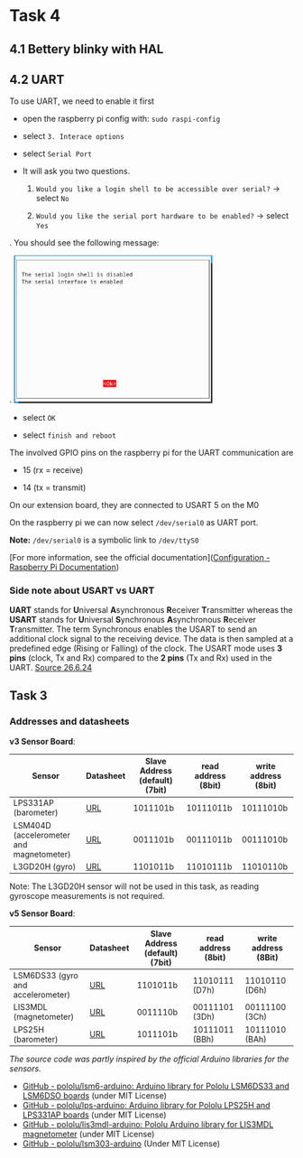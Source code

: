 # Task 4

## 4.1 Bettery blinky with HAL

## 4.2 UART

To use UART, we need to enable it first

- open the raspberry pi config with: `sudo raspi-config` 

- select `3. Interace options`

- select `Serial Port`

- It will ask you two questions. 
  
  1. `Would you like a login shell to be accessible over serial?` -> select `No` 
  
  2. `Would you like the serial port hardware to be enabled?` -> select `Yes`

. You should see the following message:

  . <img src="assets/2024-06-26-10-23-43-image.png" title="" alt="" width="352">

- select `OK`

- select `finish and reboot`

The involved GPIO pins on the raspberry pi for the UART communication are

- 15 (rx = receive)

- 14 (tx = transmit)

On our extension board, they are connected to USART 5 on the M0

On the raspberry pi we can now select `/dev/serial0` as UART port. 

**Note:**  `/dev/serial0` is a symbolic link to `/dev/ttyS0`

[For more information, see the official documentation]([Configuration - Raspberry Pi Documentation](https://www.raspberrypi.com/documentation/computers/configuration.html#configure-uarts))

### Side note about USART vs UART

**UART** stands for **U**niversal **A**synchronous **R**eceiver **T**ransmitter whereas the **USART** stands for **U**niversal **S**ynchronous **A**synchronous **R**eceiver **T**ransmitter.
 The term Synchronous enables the USART to send an additional clock 
signal to the receiving device. The data is then sampled at a predefined
 edge (Rising or Falling) of the clock. The USART mode uses **3 pins** (clock, Tx and Rx) compared to the **2 pins** (Tx and Rx) used in the UART. [Source 26.6.24](https://controllerstech.com/stm32-uart-1-configure-uart-transmit-data/)

## Task 3

### Addresses and datasheets 

**v3 Sensor Board**:

| Sensor                                   | Datasheet                                             | Slave Address (default) (7bit) | read address (8bit) | write address (8bit) |
|------------------------------------------|-------------------------------------------------------|--------------------------------|---------------------|----------------------|
| LPS331AP (barometer)                     | [URL](https://www.pololu.com/file/0J622/LPS331AP.pdf) | 1011101b                       | 10111011b           | 10111010b            |
| LSM404D (accelerometer and magnetometer) | [URL](https://www.pololu.com/file/0J703/LSM303D.pdf)  | 0011101b                       | 00111011b           | 00111010b            |
| L3GD20H (gyro)                           | [URL](https://www.pololu.com/file/0J731/L3GD20H.pdf)  | 1101011b                       | 11010111b           | 11010110b            |

Note: The L3GD20H sensor will not be used in this task, as reading gyroscope measurements is not required.

**v5 Sensor Board**:

| Sensor                            | Datasheet                                                       | Slave Address (default) (7bit)            | read address (8bit)                       | write address (8Bit) |
|-----------------------------------|-----------------------------------------------------------------|-------------------------------------------|-------------------------------------------|----------------------|
| LSM6DS33 (gyro and accelerometer) | [URL](https://www.pololu.com/file/0J1087/LSM6DS33.pdf)          | 1101011b                                  | 11010111 (D7h)                            | 11010110 (D6h)       |
| LIS3MDL (magnetometer)            | [URL](https://www.pololu.com/file/0J1089/LIS3MDL.pdf)           | 0011110b                                  | 00111101 (3Dh)                            | 00111100 (3Ch)       |
| LPS25H (barometer)                | [URL](https://www.pololu.com/file/0J761/LPS25H.pdf)             | 1011101b                                  | 10111011 (BBh)                            | 10111010 (BAh)       |

*The source code was partly inspired by the official Arduino libraries for the sensors.*

- [GitHub - pololu/lsm6-arduino: Arduino library for Pololu LSM6DS33 and LSM6DSO boards](https://github.com/pololu/lsm6-arduino/tree/master) (under MIT License)
- [GitHub - pololu/lps-arduino: Arduino library for Pololu LPS25H and LPS331AP boards](https://github.com/pololu/lps-arduino) (under MIT License)
- [GitHub - pololu/lis3mdl-arduino: Pololu Arduino library for LIS3MDL magnetometer](https://github.com/pololu/lis3mdl-arduino)  (under MIT License)
- [GitHub - pololu/lsm303-arduino](https://github.com/pololu/lsm303-arduino) (Under MIT License)